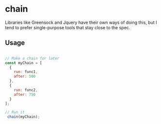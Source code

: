 # chain

Libraries like Greensock and Jquery have their own ways of doing this, but I tend to prefer single-purpose tools that stay close to the spec.

## Usage 

```javascript

// Make a chain for later
const myChain = [
  {
    run: func1,
    after: 500
  },
  {
    run: func2,
    after: 750
  }
];

// Run it
 chain(myChain);
```
